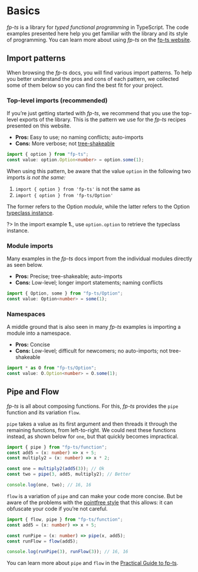 # Basics

_fp-ts_ is a library for _typed functional programming_ in TypeScript. The code examples presented here help you get familiar with the library and its style of programming. You can learn more about using _fp-ts_ on the [fp-ts website](https://gcanti.github.io/fp-ts/).

## Import patterns

When browsing the _fp-ts_ docs, you will find various import patterns. To help you better understand the pros and cons of each pattern, we collected some of them below so you can find the best fit for your project.

### Top-level imports (recommended)

If you’re just getting started with _fp-ts_, we recommend that you use the top-level exports of the library. This is the pattern we use for the _fp-ts_ recipes presented on this website.

- **Pros:** Easy to use; no naming conflicts; auto-imports
- **Cons:** More verbose; not [tree-shakeable](https://en.wikipedia.org/wiki/Tree_shaking)

<!-- verifier:tsconfig:noUnusedLocals=false -->

```ts
import { option } from "fp-ts";
const value: option.Option<number> = option.some(1);
```

When using this pattern, be aware that the value `option` in the following two imports _is not the same:_

1. `import { option } from 'fp-ts'` is not the same as
2. `import { option } from 'fp-ts/Option'`

The former refers to the Option _module_, while the latter refers to the Option [typeclass instance](https://joyofhaskell.com/posts/2017-03-15-typeclasses-in-translation.html).

?> In the import example **1.**, use `option.option` to retrieve the typeclass instance.

### Module imports

Many examples in the _fp-ts_ docs import from the individual modules directly as seen below.

- **Pros:** Precise; tree-shakeable; auto-imports
- **Cons:** Low-level; longer import statements; naming conflicts

<!-- verifier:tsconfig:noUnusedLocals=false -->

```ts
import { Option, some } from "fp-ts/Option";
const value: Option<number> = some(1);
```

### Namespaces

A middle ground that is also seen in many _fp-ts_ examples is importing a module into a namespace.

- **Pros:** Concise
- **Cons:** Low-level; difficult for newcomers; no auto-imports; not tree-shakeable

<!-- verifier:tsconfig:noUnusedLocals=false -->

```ts
import * as O from "fp-ts/Option";
const value: O.Option<number> = O.some(1);
```

## Pipe and Flow

_fp-ts_ is all about composing functions. For this, _fp-ts_ provides the `pipe` function and its variation `flow`.

`pipe` takes a value as its first argument and then threads it through the remaining functions, from left-to-right. We could nest these functions instead, as shown below for `one`, but that quickly becomes impractical.

```ts
import { pipe } from "fp-ts/function";
const add5 = (x: number) => x + 5;
const multiply2 = (x: number) => x * 2;

const one = multiply2(add5(3)); // Ok
const two = pipe(3, add5, multiply2); // Better

console.log(one, two); // 16, 16
```

`flow` is a variation of `pipe` and can make your code more concise. But be aware of the problems with the [pointfree style](https://wiki.haskell.org/Pointfree) that this allows: it can obfuscate your code if you’re not careful.

```ts
import { flow, pipe } from "fp-ts/function";
const add5 = (x: number) => x + 5;

const runPipe = (x: number) => pipe(x, add5);
const runFlow = flow(add5);

console.log(runPipe(3), runFlow(3)); // 16, 16
```

You can learn more about `pipe` and `flow` in the [Practical Guide to fp-ts](https://rlee.dev/writing/practical-guide-to-fp-ts-part-1).
